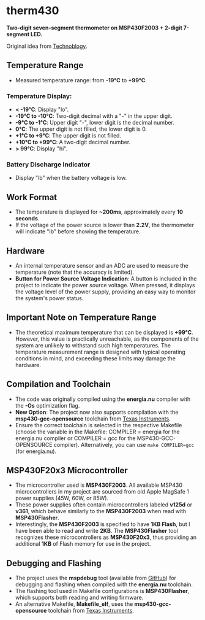 # therm430

**Two-digit seven-segment thermometer on MSP430F2003 + 2-digit 7-segment LED.**

Original idea from [Technoblogy](http://www.technoblogy.com/show?2G8T).

## Temperature Range

*   Measured temperature range: from **\-19°C** to **+99°C**.

### Temperature Display:

*   **< -19°C**: Display "lo".
*   **\-19°C to -10°C**: Two-digit decimal with a "-" in the upper digit.
*   **\-9°C to -1°C**: Upper digit "-", lower digit is the decimal number.
*   **0°C**: The upper digit is not filled, the lower digit is 0.
*   **+1°C to +9°C**: The upper digit is not filled.
*   **+10°C to +99°C**: A two-digit decimal number.
*   **> 99°C**: Display "hi".

### Battery Discharge Indicator

*   Display "lb" when the battery voltage is low.

## Work Format

*   The temperature is displayed for **~200ms**, approximately every **10 seconds**.
*   If the voltage of the power source is lower than **2.2V**, the thermometer will indicate "lb" before showing the temperature.

## Hardware

*   An internal temperature sensor and an ADC are used to measure the temperature (note that the accuracy is limited).
*   **Button for Power Source Voltage Indication**: A button is included in the project to indicate the power source voltage. When pressed, it displays the voltage level of the power supply, providing an easy way to monitor the system's power status.

## Important Note on Temperature Range

*   The theoretical maximum temperature that can be displayed is **+99°C**. However, this value is practically unreachable, as the components of the system are unlikely to withstand such high temperatures. The temperature measurement range is designed with typical operating conditions in mind, and exceeding these limits may damage the hardware.

## Compilation and Toolchain

*   The code was originally compiled using the **energia.nu** compiler with the **\-Os** optimization flag.
*   **New Option**: The project now also supports compilation with the **msp430-gcc-opensource** toolchain from [Texas Instruments](https://www.ti.com/tool/MSP430-GCC-OPENSOURCE).
*   Ensure the correct toolchain is selected in the respective Makefile (choose the variable in the Makefile: COMPILER = energia for the energia.nu compiler or COMPILER = gcc for the MSP430-GCC-OPENSOURCE compiler). Alternatively, you can use `make COMPILER=gcc` (for energia.nu).

## MSP430F20x3 Microcontroller

*   The microcontroller used is **MSP430F2003**. All available MSP430 microcontrollers in my project are sourced from old Apple MagSafe 1 power supplies (45W, 60W, or 85W).
*   These power supplies often contain microcontrollers labeled **v125d** or **v361**, which behave similarly to the **MSP430F2003** when read with **MSP430Flasher**.
*   Interestingly, the **MSP430F2003** is specified to have **1KB Flash**, but I have been able to read and write **2KB**. The **MSP430Flasher** tool recognizes these microcontrollers as **MSP430F20x3**, thus providing an additional **1KB** of Flash memory for use in the project.

## Debugging and Flashing

*   The project uses the **mspdebug** tool (available from [GitHub](https://github.com/dlbeer/mspdebug)) for debugging and flashing when compiled with the **energia.nu** toolchain.
*   The flashing tool used in Makefile configurations is **MSP430Flasher**, which supports both reading and writing firmware.
*   An alternative Makefile, **Makefile_elf**, uses the **msp430-gcc-opensource** toolchain from [Texas Instruments](https://www.ti.com/tool/MSP430-GCC-OPENSOURCE).

